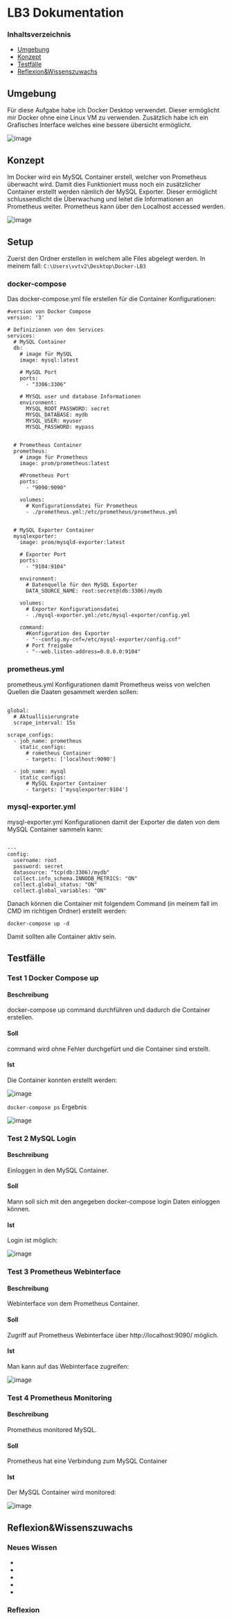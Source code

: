 # LB3 Dokumentation

### Inhaltsverzeichnis
* [Umgebung](#Umgebung)
* [Konzept](#Konzept)
* [Testfälle](#Testfälle)
* [Reflexion&Wissenszuwachs](#Reflexion&Wissenszuwachs)

## Umgebung
Für diese Aufgabe habe ich Docker Desktop verwendet. Dieser ermöglicht mir Docker ohne eine Linux VM zu verwenden. Zusätzlich habe ich ein Grafisches Interface welches eine bessere übersicht ermöglicht.

![image](https://user-images.githubusercontent.com/125886316/236646923-5abdfc3c-733d-472c-924b-e9319d5e3d08.png)


## Konzept
Im Docker wird ein MySQL Container erstell, welcher von Prometheus überwacht wird. Damit dies Funktioniert muss noch ein zusätzlicher Container erstellt werden nämlich der MySQL Exporter. Dieser ermöglicht schlussendlicht die Überwachung und leitet die Informationen an Prometheus weiter. Prometheus kann über den Localhost accessed werden.

![image](https://user-images.githubusercontent.com/125886316/236646790-76e9a88f-98ee-4e93-968d-0795157b70d1.png)

## Setup
Zuerst den Ordner erstellen in welchem alle Files abgelegt werden. 
In meinem fall: ``` C:\Users\vvtv2\Desktop\Docker-LB3 ```

### docker-compose

Das docker-compose.yml file erstellen für die Container Konfigurationen:

```
#version von Docker Compose
version: '3' 

# Definizionen von den Services
services:
  # MySQL Container
  db:
    # image für MySQL
    image: mysql:latest
    
    # MySQL Port
    ports:
      - "3306:3306"
      
    # MYSQL user und database Informationen  
    environment:
      MYSQL_ROOT_PASSWORD: secret
      MYSQL_DATABASE: mydb
      MYSQL_USER: myuser
      MYSQL_PASSWORD: mypass
      
      
  # Prometheus Container
  prometheus:
    # image für Prometheus
    image: prom/prometheus:latest
    
    #Prometheus Port
    ports:
      - "9090:9090"
      
    volumes:
      # Konfigurationsdatei für Prometheus
      - ./prometheus.yml:/etc/prometheus/prometheus.yml
  
  
  # MySQL Exporter Container
  mysqlexporter:
    image: prom/mysqld-exporter:latest
    
    # Exporter Port
    ports:
      - "9104:9104"
      
    environment:
      # Datenquelle für den MySQL Exporter
      DATA_SOURCE_NAME: root:secret@(db:3306)/mydb
      
    volumes:
      # Exporter Konfigurationsdatei
      - ./mysql-exporter.yml:/etc/mysql-exporter/config.yml
      
    command:
      #Konfiguration des Exporter
      - "--config.my-cnf=/etc/mysql-exporter/config.cnf"
      # Port freigabe
      - "--web.listen-address=0.0.0.0:9104"

```

### prometheus.yml

prometheus.yml Konfigurationen damit Prometheus weiss von welchen Quellen die Daaten gesammelt werden sollen:

```

global:
  # Aktuallisierungrate
  scrape_interval: 15s

scrape_configs:
  - job_name: prometheus
    static_configs:
      # rometheus Container
      - targets: ['localhost:9090']

  - job_name: mysql
    static_configs:
      # MySQL Exporter Container 
      - targets: ['mysqlexporter:9104']

```

### mysql-exporter.yml

mysql-exporter.yml Konfigurationen damit der Exporter die daten von dem MySQL Container sammeln kann:

```

---
config:
  username: root
  password: secret
  datasource: "tcp(db:3306)/mydb"
  collect.info_schema.INNODB_METRICS: "ON"
  collect.global_status: "ON"
  collect.global_variables: "ON"

```

Danach können die Container mit folgendem Command (in meinem fall im CMD im richtigen Ordner) erstellt werden:

```
docker-compose up -d
```

Damit sollten alle Container aktiv sein.


## Testfälle

### Test 1 Docker Compose up
#### Beschreibung
docker-compose up command durchführen und dadurch die Container erstellen.
#### Soll
command wird ohne Fehler durchgefürt und die Container sind erstellt.
#### Ist
Die Container konnten erstellt werden:

![image](https://user-images.githubusercontent.com/125886316/236648228-de065909-4da7-48b6-882e-7cd713ec13b7.png)

```docker-compose ps``` Ergebnis

![image](https://user-images.githubusercontent.com/125886316/236648260-c11dd0dc-dbc3-4efc-8be9-abd328afddf5.png)


### Test 2 MySQL Login
#### Beschreibung
Einloggen in den MySQL Container.
#### Soll
Mann soll sich mit den angegeben docker-compose login Daten einloggen können.
#### Ist
Login ist möglich:

![image](https://user-images.githubusercontent.com/125886316/236648464-8703bb5d-0f0a-4982-9b83-c42b3390e505.png)




### Test 3 Prometheus Webinterface
#### Beschreibung
Webinterface von dem Prometheus Container.
#### Soll
Zugriff auf Prometheus Webinterface über http://localhost:9090/ möglich.
#### Ist
Man kann auf das Webinterface zugreifen:

![image](https://user-images.githubusercontent.com/125886316/236648533-d5ad4ad5-876c-475a-b2d0-f650454c48a8.png)



### Test 4 Prometheus Monitoring
#### Beschreibung
Prometheus monitored MySQL.
#### Soll
Prometheus hat eine Verbindung zum MySQL Container
#### Ist
Der MySQL Container wird monitored:

![image](https://user-images.githubusercontent.com/125886316/236648613-b0b5a6a7-9170-4e63-b36f-1b471125aee8.png)

## Reflexion&Wissenszuwachs
### Neues Wissen
*
*
*
*
*

### Reflexion






